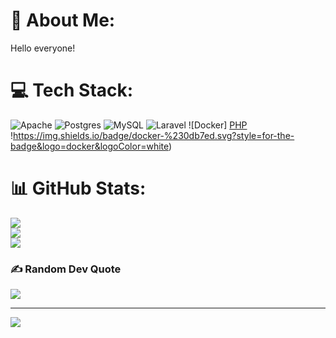 # 💫 About Me:
Hello everyone!<br>


# 💻 Tech Stack:
![Apache](https://img.shields.io/badge/apache-%23D42029.svg?style=for-the-badge&logo=apache&logoColor=white) ![Postgres](https://img.shields.io/badge/postgres-%23316192.svg?style=for-the-badge&logo=postgresql&logoColor=white) ![MySQL](https://img.shields.io/badge/mysql-4479A1.svg?style=for-the-badge&logo=mysql&logoColor=white) ![Laravel](https://img.shields.io/badge/laravel-%23FF2D20.svg?style=for-the-badge&logo=laravel&logoColor=white) ![Docker]
[PHP](https://img.shields.io/badge/php-%23777BB4.svg?style=for-the-badge&logo=php&logoColor=white) !https://img.shields.io/badge/docker-%230db7ed.svg?style=for-the-badge&logo=docker&logoColor=white)
# 📊 GitHub Stats:
![](https://github-readme-stats.vercel.app/api?username=JulianoDEV-CODE&theme=vue-dark&hide_border=true&include_all_commits=false&count_private=false)<br/>
![](https://github-readme-streak-stats.herokuapp.com/?user=JulianoDEV-CODE&theme=vue-dark&hide_border=true)<br/>
![](https://github-readme-stats.vercel.app/api/top-langs/?username=JulianoDEV-CODE&theme=vue-dark&hide_border=true&include_all_commits=false&count_private=false&layout=compact)

### ✍️ Random Dev Quote
![](https://quotes-github-readme.vercel.app/api?type=horizontal&theme=radical)

---
[![](https://visitcount.itsvg.in/api?id=JulianoDEV-CODE&icon=0&color=0)](https://visitcount.itsvg.in)

<!-- Proudly created with GPRM ( https://gprm.itsvg.in ) -->
